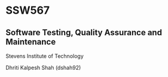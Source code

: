 # SSW567

## Software Testing, Quality Assurance and Maintenance

Stevens Institute of Technology

Dhriti Kalpesh Shah (dshah92)
